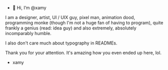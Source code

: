- 👋 Hi, I’m @xamy

I am a designer, artist, UI / UIX guy, pixel man, 
animation dood, programming monke (though I'm not a huge fan of having to program),
quite frankly a genius (read: idea guy) and also extremely, absolutely incomparably humble.

I also don't care much about typography in READMEs.

Thank you for your attention. It's amazing how you even ended up here, lol.

- xamy
